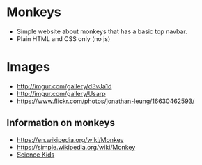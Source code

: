 # Monkeys
- Simple website about monkeys that has a basic top navbar.
- Plain HTML and CSS only (no js)

# Images
- http://imgur.com/gallery/d3vJa1d
- http://imgur.com/gallery/Usarp
- https://www.flickr.com/photos/jonathan-leung/16630462593/

## Information on monkeys
- https://en.wikipedia.org/wiki/Monkey
- https://simple.wikipedia.org/wiki/Monkey
- [Science Kids](http://www.sciencekids.co.nz/sciencefacts/animals/monkey.html)

